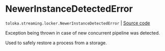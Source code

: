 # NewerInstanceDetectedError
`toloka.streaming.locker.NewerInstanceDetectedError` | [Source code](https://github.com/Toloka/toloka-kit/blob/v1.2.3/src/streaming/locker.py#L24)

Exception being thrown in case of new concurrent pipeline was detected.


Used to safely restore a process from a storage.

